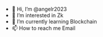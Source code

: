 - 👋 Hi, I’m @angelr2023
- 👀 I’m interested in Zk
- 🌱 I’m currently learning Blockchain
- 📫 How to reach me Email

<!---
angelr2023/angelr2023 is a ✨ special ✨ repository because its `README.md` (this file) appears on your GitHub profile.
You can click the Preview link to take a look at your changes.
--->
